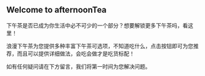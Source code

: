 ## Welcome to afternoonTea

下午茶是否已成为你生活中必不可少的一个部分？想要解锁更多下午茶吗，看这里！

浪漫下午茶为您提供多种丰富下午茶可选项，不知道吃什么，点击按钮即可为您推荐，而且可以提供详细做法，会吃会做才是吃货标配！

如有任何疑问请在下方留言，我们将第一时间为您解决问题。
